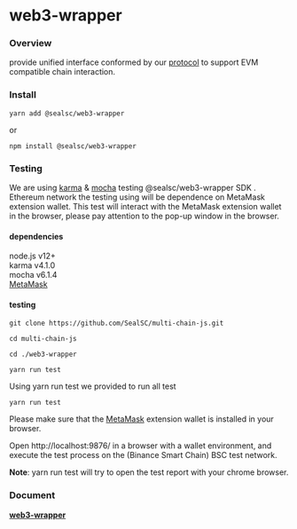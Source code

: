 # web3-wrapper

### Overview

provide unified interface conformed by our [protocol](https://github.com/SealSC/multi-chain-js/tree/main/protocol) to support EVM compatible chain interaction.

### Install

```
yarn add @sealsc/web3-wrapper
```
 or 
```
npm install @sealsc/web3-wrapper
```    

### Testing
We are using [karma](http://karma-runner.github.io/6.3/intro/configuration.html) & [mocha](https://mochajs.org/) testing @sealsc/web3-wrapper SDK .
Ethereum network the testing using will be dependence on MetaMask extension wallet.
This test will interact with the MetaMask extension wallet in the browser, please pay attention to the pop-up window in the browser.  

#### dependencies
node.js v12+   
karma v4.1.0   
mocha v6.1.4  
[MetaMask](https://chrome.google.com/webstore/detail/metamask/nkbihfbeogaeaoehlefnkodbefgpgknn)   

#### testing

```
git clone https://github.com/SealSC/multi-chain-js.git

cd multi-chain-js

cd ./web3-wrapper

yarn run test

```  

Using yarn run test we provided to run all test
```
yarn run test
```
Please make sure that the [MetaMask](https://chrome.google.com/webstore/detail/metamask/nkbihfbeogaeaoehlefnkodbefgpgknn) extension wallet is installed in your browser.    

Open http://localhost:9876/ in a browser with a wallet environment, and execute the test process on the (Binance Smart Chain) BSC test network. 

**Note**: yarn run test will try to open the test report with your chrome browser.

### Document

**[web3-wrapper](https://multi-chain-js-doc.seor.io/en/web3/)**  

